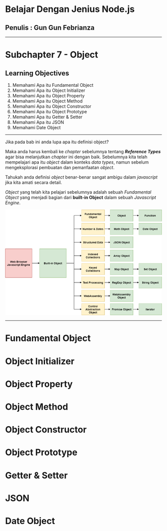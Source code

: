 # Belajar Dengan Jenius Node.js

## Penulis : Gun Gun Febrianza

------

# Subchapter 7 - Object

## Learning Objectives

1. Memahami Apa itu Fundamental Object
2. Memahami Apa itu Object Initializer
3. Memahami Apa itu Object Property
4. Memahami Apa itu Object Method
5. Memahami Apa itu Object Constructor
6. Memahami Apa itu Object Prototype
7. Memahami Apa itu Getter & Setter
8. Memahami Apa itu JSON
9. Memahami Date Object



---------------------

Jika pada bab ini anda lupa apa itu definisi object? 

Maka anda harus kembali ke *chapter* sebelumnya tentang ***Reference Types*** agar bisa melanjutkan *chapter* ini dengan baik. Sebelumnya kita telah mempelajari apa itu *object* dalam konteks *data types*, namun sebelum mengeksplorasi pembuatan dan pemanfaatan *object*. 

Tahukah anda definisi *object* benar-benar sangat ambigu dalam *javascript* jika kita amati secara detail.

*Object* yang telah kita pelajari sebelumnya adalah sebuah *Fundamental Object* yang menjadi bagian dari **built-in Object** dalam sebuah *Javascript Engine*.

<img src="../assets/Built-in Objects.png" style="zoom:100%;" />

-------

# Fundamental Object 



# Object Initializer 

# Object Property 

# Object Method 

# Object Constructor 

# Object Prototype 

# Getter & Setter 

# JSON 

# Date Object

